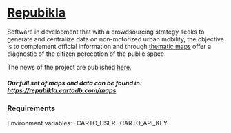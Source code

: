 [Repubikla](https://repubikla.herokuapp.com/)
======================

Software in development that with a crowdsourcing strategy seeks to generate and centralize data on non-motorized urban mobility, the objective is to complement official information and through [thematic maps](https://repubikla.carto.com/) offer a diagnostic of the citizen perception of the public space.

The news of the project are published [here.](http://www.openstreetmap.mx/repubikla/)

##### Our full set of maps and data can be found in: https://repubikla.cartodb.com/maps


### Requirements
Environment variables:
-CARTO_USER
-CARTO_API_KEY
